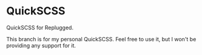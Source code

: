 # QuickSCSS

QuickSCSS for Replugged.

This branch is for my personal QuickSCSS. Feel free to use it, but I won't be providing any support for it.